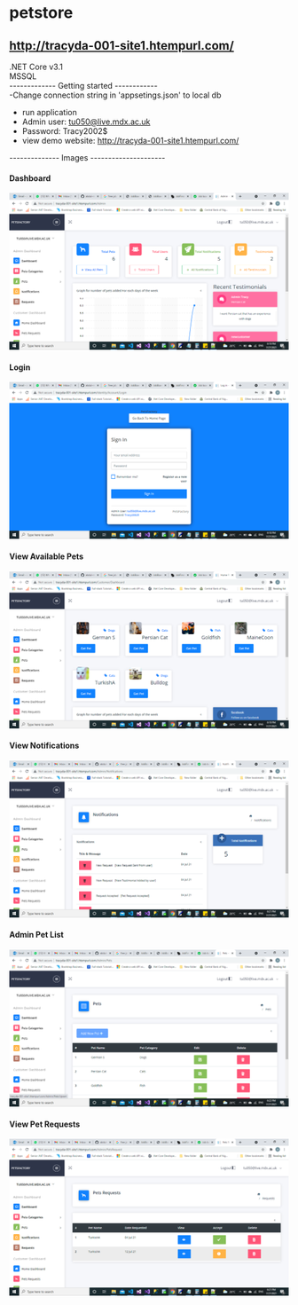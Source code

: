 # petstore
http://tracyda-001-site1.htempurl.com/
<br>
-------------
.NET Core v3.1<br>
MSSQL
<br>
------------- Getting started ------------<br>
-Change connection string in 'appsetings.json' to local db<br>
- run application<br>
- Admin user: tu050@live.mdx.ac.uk<br>
- Password: Tracy2002$<br>
- view demo website: <a href="http://tracyda-001-site1.htempurl.com/">http://tracyda-001-site1.htempurl.com/</a><br>

-------------- Images ---------------------<br>

<h4>Dashboard </h4>
<img src="https://github.com/abdul-matin0/petstore/blob/main/images/dashboard.png">
<h4>Login</h4>
<img src="https://github.com/abdul-matin0/petstore/blob/main/images/login.png">
<h4>View Available Pets</h4>
<img src="https://github.com/abdul-matin0/petstore/blob/main/images/main.png">
<h4>View Notifications </h4>
<img src="https://github.com/abdul-matin0/petstore/blob/main/images/notification.png">
<h4>Admin Pet List</h4>
<img src="https://github.com/abdul-matin0/petstore/blob/main/images/petlist.png">
<h4>View Pet Requests</h4>
<img src="https://github.com/abdul-matin0/petstore/blob/main/images/petrequest.png">


